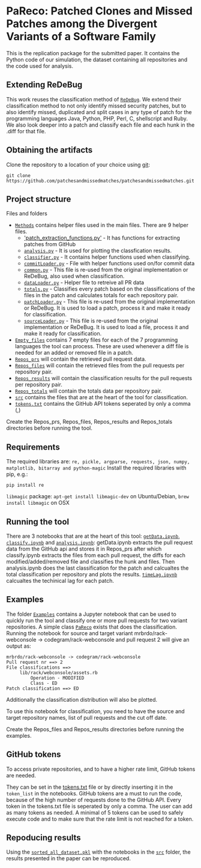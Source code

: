 # PaReco: Patched Clones and Missed Patches among the Divergent Variants of a Software Family

This is the replication package for the submitted paper. It contains the Python code of our simulation,
the dataset containing all repositories and the code used for analysis.

## Extending ReDeBug
This work reuses the classification method of [`ReDeBug`](https://github.com/dbrumley/redebug). We extend their classification method to not only identify missed security patches, but to also identify missed, duplicated and split cases in any type of patch for the programming languages Java, Python, PHP, Perl, C, shellscript and Ruby.
We also look deeper into a patch and classify each file and each hunk in the .diff for that file.

## Obtaining the artifacts
Clone the repository to a location of your choice using [git](https://git-scm.com/):
  ```
  git clone https://github.com/patchesandmissedmatches/patchesandmissedmatches.git
  ```

## Project structure
Files and folders

* [`Methods`](Methods) contains helper files used in the main files. There are 9 helper files.
    * ['patch_extraction_functions.py'](Methods/patch_extraction_functions.py) - It has functions for extracting patches from GitHub
	* [`analysis.py`](Methods/analysis.py) - It is used for plotting the classfication results.
	* [`classifier.py`](Methods/classifier.py) - It contains helper functions used when classifying.
	* [`commitLoader.py`](Methods/) - File with helper functions used on/for commit data
	* [`common.py`](Methods/common.py) - This file is re-used from the original implementation or ReDeBug, also used when classification.
	* [`dataLoader.py`](Methods/dataLoader.py) - Helper file to retreive all PR data
	* [`totals.py`](Methods/totals.py) - Classifies every patch based on the classifications of the files in the patch and calculates totals for each repository pair.
	* [`patchLoader.py`](Methods/patchLoader.py) - This file is re-used from the original implementation or ReDeBug. It is used to load a patch, process it and make it ready for classification.
	* [`sourceLoader.py`](Methods/sourceLoader.py) - This file is re-used from the original implementation or ReDeBug. It is used to load a file, process it and make it ready for classification. 
* [`Empty_files`](Empty_files) contains 7 empty files for each of the 7 programming languages the tool can process. These are used whenever a diff file is needed for an added or removed file in a patch.
* [`Repos_prs`](Repos_prs) will contain the retrieved pull request data.
* [`Repos_files`](Repos_files) will contain the retrieved files from the pull requests per repository pair.
* [`Repos_results`](Repos_results) will contain the classification results for the pull requests per repository pair.
* [`Repos_totals`](Repos_totals) will contain the totals data per repository pair.
* [`src`](src) contains the files that are at the heart of the tool for classification.
* [`tokens.txt`](tokens.txt) contains the GitHub API tokens seperated by only a comma (,)

Create the Repos_prs, Repos_files, Repos_results and Repos_totals directories before running the tool.

## Requirements
The required libraries are: ```re, pickle, argparse, requests, json, numpy, matplotlib, bitarray and python-magic```
Install the required libraries with pip, e.g.:
```
pip install re
```

```libmagic``` package: ```apt-get install libmagic-dev``` on Ubuntu/Debian, ```brew install libmagic``` on OSX

## Running the tool
There are 3 notebooks that are at the heart of this tool: [`getData.ipynb`](src/getData.ipynb), [`classify.ipynb`](src/classify.ipynb) 
and [`analysis.ipynb`](src/analysis.ipynb): getData.ipynb extracts the pull request data from the GitHub api
and stores it in Repos_prs after which classify.ipynb extracts the files from each pull request, the diffs
for each modified/added/removed file and classifies the hunk and files. Then analysis.ipynb does the last classification for the patch
and calcualtes the total classification per repository and plots the results. [`timeLag.ipynb`](src/timeLag.ipynb) calcualtes the techinical lag for each patch.

## Examples
The folder [`Examples`](Examples) contains a Jupyter notebook that can be used to quickly run the tool and classify one or more pull requests for two variant repositories. A simple class [`PaReco`](Examples/PaReco.py) exists that does the classification. Running the notebook for source and target variant mrbrdo/rack-webconsole -> codegram/rack-webconsole and pull request 2 will give an output as:

```
mrbrdo/rack-webconsole -> codegram/rack-webconsole
Pull request nr ==> 2
File classifications ==>
	 lib/rack/webconsole/assets.rb
		 Operation - MODIFIED
		 Class - ED
Patch classification ==> ED
```
Additionally the classification distribution will also be plotted.

To use this notebook for classification, you need to have the source and target repository names, list of pull requests and the cut off date.

Create the Repos_files and Repos_results directories before running the examples.

## GitHub tokens
To access private repositories, and to have a higher rate limit, GitHub tokens are needed.

They can be set in the [tokens.txt](tokens.txt) file or by directly inserting it in the ```token_list``` in the notebooks. GitHub tokens are a must to run the code, because of the high number of requests done to the GitHub API. 
Every token in the tokens.txt file is seperated by only a comma. The user can add as many tokens as needed. A minimal of 5 tokens can be used to safely execute code and to make sure that the rate limit is not reached for a token.

## Repoducing results
Using the [`sorted_all_dataset.pkl`](sorted_all_dataset.pkl) with the notebooks in the [`src`](src) folder, the results presented in the paper can be reproduced.

